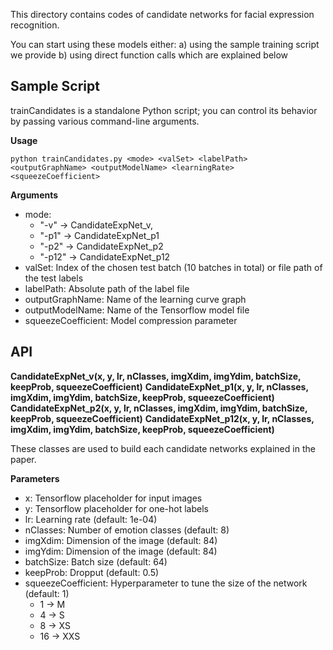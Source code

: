This directory contains codes of candidate networks for facial expression recognition.

You can start using these models either:
  a) using the sample training script we provide
  b) using direct function calls which are explained below

## Sample Script
trainCandidates is a standalone Python script; you can control its behavior by passing various command-line arguments.

**Usage**

`python trainCandidates.py <mode> <valSet> <labelPath> <outputGraphName> <outputModelName> <learningRate> <squeezeCoefficient>`
  
**Arguments**
  * mode: 
  	* "-v"   -> CandidateExpNet_v, 
	* "-p1"  -> CandidateExpNet_p1
	* "-p2"  -> CandidateExpNet_p2
	* "-p12" -> CandidateExpNet_p12
  * valSet: Index of the chosen test batch (10 batches in total) or file path of the test labels
  * labelPath: Absolute path of the label file
  * outputGraphName: Name of the learning curve graph
  * outputModelName: Name of the Tensorflow model file
  * squeezeCoefficient: Model compression parameter

## API
**CandidateExpNet_v(x, y, lr, nClasses, imgXdim, imgYdim, batchSize, keepProb, squeezeCoefficient)**
**CandidateExpNet_p1(x, y, lr, nClasses, imgXdim, imgYdim, batchSize, keepProb, squeezeCoefficient)** 
**CandidateExpNet_p2(x, y, lr, nClasses, imgXdim, imgYdim, batchSize, keepProb, squeezeCoefficient)** 
**CandidateExpNet_p12(x, y, lr, nClasses, imgXdim, imgYdim, batchSize, keepProb, squeezeCoefficient)** 

These classes are used to build each candidate networks explained in the paper.

**Parameters**
  - x: Tensorflow placeholder for input images 
  - y: Tensorflow placeholder for one-hot labels
  - lr: Learning rate (default: 1e-04)
  - nClasses: Number of emotion classes (default: 8)
  - imgXdim: Dimension of the image (default: 84)
  - imgYdim: Dimension of the image (default: 84)
  - batchSize: Batch size (default: 64)
  - keepProb: Dropput (default: 0.5)
  - squeezeCoefficient: Hyperparameter to tune the size of the network (default: 1) 
    * 1 -> M
    * 4 -> S
    * 8 -> XS
    * 16 -> XXS
    
